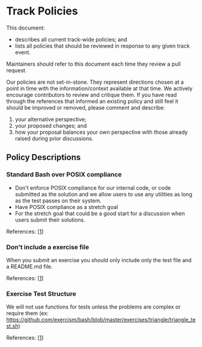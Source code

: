 # Track Policies

This document:

- describes all current track-wide policies; and
- lists all policies that should be reviewed in response to any given track event.

Maintainers should refer to this document each time they review a pull request.

Our policies are not set-in-stone. They represent directions chosen at a point in time with the information/context available at that time. We actively encourage contributors to review and critique them. If you have read through the references that informed an existing policy and still feel it should be improved or removed, please comment and describe:

1. your alternative perspective;
2. your proposed changes; and
3. how your proposal balances your own perspective with those already raised during prior discussions.

## Policy Descriptions

### Standard Bash over POSIX compliance

  - Don't enforce POSIX compliance for our internal code, or code submitted as the solution and we allow users to use any utilities as long as the test passes on their system.
  - Have POSIX compliance as a stretch goal
  - For the stretch goal that could be a good start for a discussion when users submit their solutions.

References: [[1](https://github.com/exercism/bash/issues/88)]

### Don't include a exercise file

When you submit an exercise you should only include only the test file and a README.md file.

References: [[1](https://github.com/exercism/bash/issues/87#event-1446351332)]

### Exercise Test Structure

We will not use functions for tests unless the problems are complex or require them (ex: https://github.com/exercism/bash/blob/master/exercises/triangle/triangle_test.sh)

References: [[1](https://github.com/exercism/bash/issues/150#event-1446340584)]
